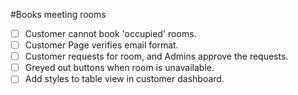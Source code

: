 #Books meeting rooms
- [ ] Customer cannot book 'occupied' rooms.
- [ ] Customer Page verifies email format.
- [ ] Customer requests for room, and Admins approve the requests.
- [ ] Greyed out buttons when room is unavailable.  
- [ ] Add styles to table view in customer dashboard.